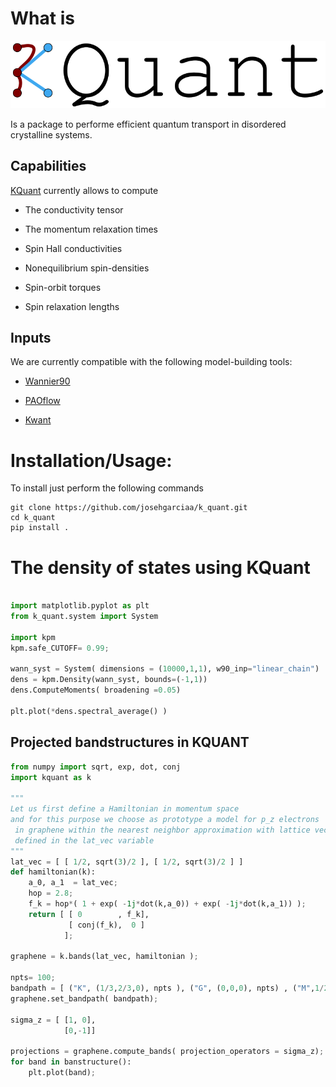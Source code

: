 

# What is 

![alt text](https://github.com/josehgarciaa/k_quant/blob/main/sphinx/logos/k_quant_logo.png)

Is a package to performe efficient quantum transport in disordered crystalline systems. 

## Capabilities 

[KQuant](https://josehgarciaa.github.io/k_quant/) currently allows to compute

- The conductivity tensor

- The momentum relaxation times

- Spin Hall conductivities

- Nonequilibrium spin-densities

- Spin-orbit torques

- Spin relaxation lengths



## Inputs

We are currently compatible with the following model-building tools:

- [Wannier90](http://www.wannier.org/)

- [PAOflow](http://www.aflowlib.org/src/paoflow/)

- [Kwant](https://kwant-project.org/)


# Installation/Usage:

To install just perform the following commands
```
git clone https://github.com/josehgarciaa/k_quant.git
cd k_quant
pip install . 
```
# The density of states using KQuant

```python

import matplotlib.pyplot as plt
from k_quant.system import System 

import kpm 
kpm.safe_CUTOFF= 0.99;

wann_syst = System( dimensions = (10000,1,1), w90_inp="linear_chain")
dens = kpm.Density(wann_syst, bounds=(-1,1))
dens.ComputeMoments( broadening =0.05)

plt.plot(*dens.spectral_average() )

```

## Projected bandstructures in KQUANT


```python
from numpy import sqrt, exp, dot, conj
import kquant as k

"""
Let us first define a Hamiltonian in momentum space
and for this purpose we choose as prototype a model for p_z electrons
 in graphene within the nearest neighbor approximation with lattice vectors
 defined in the lat_vec variable
"""
lat_vec = [ [ 1/2, sqrt(3)/2 ], [ 1/2, sqrt(3)/2 ] ]
def hamiltonian(k):
    a_0, a_1  = lat_vec;
    hop = 2.8;
    f_k = hop*( 1 + exp( -1j*dot(k,a_0)) + exp( -1j*dot(k,a_1)) );
    return [ [ 0        , f_k],
             [ conj(f_k),  0 ]
            ];

graphene = k.bands(lat_vec, hamiltonian );

npts= 100;
bandpath = [ ("K", (1/3,2/3,0), npts ), ("G", (0,0,0), npts) , ("M",1/2,1/2,0) ];
graphene.set_bandpath( bandpath);

sigma_z = [ [1, 0],
            [0,-1]]

projections = graphene.compute_bands( projection_operators = sigma_z);
for band in banstructure():
    plt.plot(band);

```